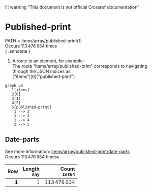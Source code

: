 !!! warning "This document is not official Crossref documentation"
# Published-print
PATH = items/array/published-print(1)  
Occurs 113 476 634 times  
{ .annotate }

1. A route to an element, for example:  
   The route "items/array/published-print" corresponds to navigating through the JSON indices as  
   ["items"][0]["published-print"]  

```mermaid
graph LR
   1[items]
   2[0]
   3[1]
   4[2]
   5[published-print]
    1 --> 2
    1 --> 3
    1 --> 4
    3 --> 5
```


## Date-parts
See more information: [items/array/published-print/date-parts](date-parts/index.md)  
Occurs 113 476 634 timess  

| **Row** | **Length**<br>`Any` | **Count**<br>`Int64` |
|--------:|--------------------:|---------------------:|
| **1**   | 1                   | 113 476 634          |

